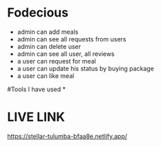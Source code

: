 # Fodecious
* admin can add meals 
* admin can see all requests from users
* admin can delete user
* admin can see all user, all reviews
* a user can request for meal
* a user can update his status by buying package
* a user can like meal


#Tools I have used 
* 

# LIVE LINK
https://stellar-tulumba-bfaa8e.netlify.app/


